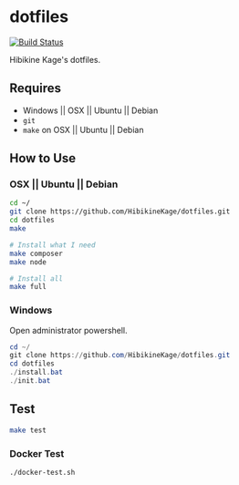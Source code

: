 # dotfiles

[![Build Status](https://travis-ci.org/HibikineKage/dotfiles.svg?branch=master)](https://travis-ci.org/HibikineKage/dotfiles)

Hibikine Kage's dotfiles.

## Requires

- Windows || OSX || Ubuntu || Debian
- `git`
- `make` on OSX || Ubuntu || Debian

## How to Use

### OSX || Ubuntu || Debian

```bash
cd ~/
git clone https://github.com/HibikineKage/dotfiles.git
cd dotfiles
make

# Install what I need
make composer
make node

# Install all
make full
```

### Windows

Open administrator powershell.

```ps1
cd ~/
git clone https://github.com/HibikineKage/dotfiles.git
cd dotfiles
./install.bat
./init.bat
```

## Test

```bash
make test
```

### Docker Test

```bash
./docker-test.sh
```
